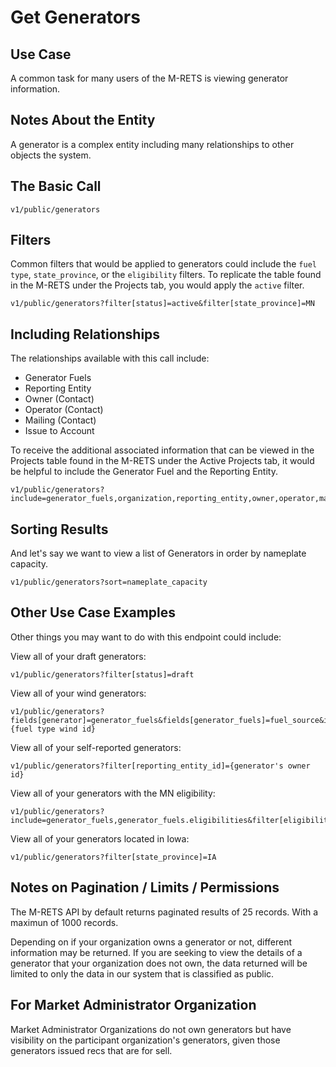 # Get Generators

## Use Case

A common task for many users of the M-RETS is viewing generator information.

## Notes About the Entity

A generator is a complex entity including many relationships to other objects the system.

## The Basic Call

```
v1/public/generators
```

## Filters

Common filters that would be applied to generators could include the `fuel type`, `state_province`, or the `eligibility` filters. To replicate the table found in the M-RETS under the Projects tab, you would apply the `active` filter.

```
v1/public/generators?filter[status]=active&filter[state_province]=MN
```

## Including Relationships

The relationships available with this call include:

* Generator Fuels
* Reporting Entity
* Owner (Contact)
* Operator (Contact)
* Mailing (Contact)
* Issue to Account

To receive the additional associated information that can be viewed in the Projects table found in the M-RETS under the Active Projects tab, it would be helpful to include the Generator Fuel and the Reporting Entity.

```
v1/public/generators?include=generator_fuels,organization,reporting_entity,owner,operator,mailing,issue_to_account
```

## Sorting Results

And let's say we want to view a list of Generators in order by nameplate capacity.

```
v1/public/generators?sort=nameplate_capacity
```

## Other Use Case Examples

Other things you may want to do with this endpoint could include:

View all of your draft generators:

```
v1/public/generators?filter[status]=draft
```

View all of your wind generators:

```
v1/public/generators?fields[generator]=generator_fuels&fields[generator_fuels]=fuel_source&include=generator_fuels.fuel_source&filter[fuel_type]={fuel type wind id}
```

View all of your self-reported generators:

```
v1/public/generators?filter[reporting_entity_id]={generator's owner id}
```

View all of your generators with the MN eligibility:

```
v1/public/generators?include=generator_fuels,generator_fuels.eligibilities&filter[eligibilities]=mn
```

View all of your generators located in Iowa:

```
v1/public/generators?filter[state_province]=IA
```

## Notes on Pagination / Limits / Permissions

The M-RETS API by default returns paginated results of 25 records. With a maximun of 1000 records.

Depending on if your organization owns a generator or not, different information may be returned. If you are seeking to view the details of a generator that your organization does not own, the data returned will be limited to only the data in our system that is classified as public.

## For Market Administrator Organization

Market Administrator Organizations do not own generators but have visibility on the participant organization's generators, given those generators issued recs that are for sell.
